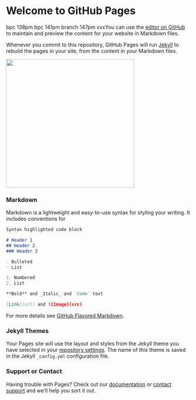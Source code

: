 ﻿# Welcome to GitHub Pages

bpc 138pm
bpc 141pm
branch 147pm
xxxYou can use the [editor on GitHub](https://github.com/bpcastillo/bpcastillo.github.io/edit/master/README.md) to maintain and preview the content for your website in Markdown files.

Whenever you commit to this repository, GitHub Pages will run [Jekyll](https://jekyllrb.com/) to rebuild the pages in your site, from the content in your Markdown files.

<a target="_blank" href="https://user-images.githubusercontent.com/38883644/39476149-7ca50a98-4d4a-11e8-873d-5a819578c4dd.JPG">
<img width="350" src="https://user-images.githubusercontent.com/38883644/39476149-7ca50a98-4d4a-11e8-873d-5a819578c4dd.JPG"></a>


### Markdown

Markdown is a lightweight and easy-to-use syntax for styling your writing. It includes conventions for

```markdown
Syntax highlighted code block

# Header 1
## Header 2
### Header 3

- Bulleted
- List

1. Numbered
2. List

**Bold** and _Italic_ and `Code` text

[Link](url) and ![Image](src)
```

For more details see [GitHub Flavored Markdown](https://guides.github.com/features/mastering-markdown/).

### Jekyll Themes

Your Pages site will use the layout and styles from the Jekyll theme you have selected in your [repository settings](https://github.com/bpcastillo/bpcastillo.github.io/settings). The name of this theme is saved in the Jekyll `_config.yml` configuration file.

### Support or Contact

Having trouble with Pages? Check out our [documentation](https://help.github.com/categories/github-pages-basics/) or [contact support](https://github.com/contact) and we’ll help you sort it out.
